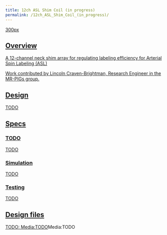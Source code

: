 ```yaml
---
title: 12ch ASL Shim Coil (in progress)
permalink: /12ch_ASL_Shim_Coil_(in_progress)/
---
```


<a href="/File:asl_coil_picture.jpg" class="wikilink"
title="300px">300px

## Overview

A 12-channel neck shim array for regulating labeling efficiency for
Arterial Spin Labeling (ASL)

Work contributed by Lincoln Craven-Brightman, Research Engineer in the
MR-PIGs group.

## Design

TODO

## Specs

### TODO

TODO

### Simulation

TODO

### Testing

TODO

## Design files

TODO:
[Media:TODO](md_pages/Media:TODO.md)Media:TODO